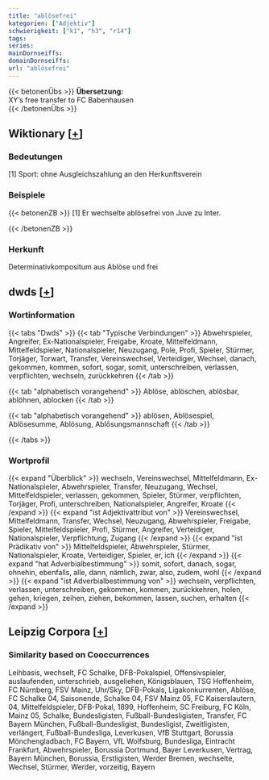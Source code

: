 ```yaml
---
title: "ablösefrei"
kategorien: ["Adjektiv"]
schwierigkeit: ["k1", "h3", "r14"]
tags:
series:
mainDornseiffs:
domainDornseiffs:
url: "ablösefrei"
---
```


{{< betonenÜbs >}}
**Übersetzung:**  
XY’s free transfer to FC Babenhausen  
{{< /betonenÜbs >}}

## Wiktionary [[+](https://de.wiktionary.org/wiki/ablösefrei)]

### Bedeutungen
[1] Sport: ohne Ausgleichszahlung an den Herkunftsverein  

### Beispiele
{{< betonenZB >}}
[1] Er wechselte ablösefrei von Juve zu Inter.  

{{< /betonenZB >}}
### Herkunft
Determinativkompositum aus Ablöse und frei  



## dwds [[+](https://www.dwds.de/wb/ablösefrei)]

### Wortinformation
{{< tabs "Dwds" >}}
{{< tab "Typische Verbindungen" >}}
Abwehrspieler, Angreifer, Ex-Nationalspieler, Freigabe, Kroate, Mittelfeldmann, Mittelfeldspieler, Nationalspieler, Neuzugang, Pole, Profi, Spieler, Stürmer, Torjäger, Torwart, Transfer, Vereinswechsel, Verteidiger, Wechsel, danach, gekommen, kommen, sofort, sogar, somit, unterschreiben, verlassen, verpflichten, wechseln, zurückkehren
{{< /tab >}}

{{< tab "alphabetisch vorangehend" >}}
Ablöse, ablöschen, ablösbar, ablöhnen, ablocken
{{< /tab >}}

{{< tab "alphabetisch vorangehend" >}}
ablösen, Ablösespiel, Ablösesumme, Ablösung, Ablösungsmannschaft
{{< /tab >}}

{{< /tabs >}}

### Wortprofil
{{< expand "Überblick" >}} wechseln, Vereinswechsel, Mittelfeldmann, Ex-Nationalspieler, Abwehrspieler, Transfer, Neuzugang, Wechsel, Mittelfeldspieler, verlassen, gekommen, Spieler, Stürmer, verpflichten, Torjäger, Profi, unterschreiben, Nationalspieler, Angreifer, Kroate {{< /expand >}}
{{< expand "ist Adjektivattribut von" >}} Vereinswechsel, Mittelfeldmann, Transfer, Wechsel, Neuzugang, Abwehrspieler, Freigabe, Spieler, Mittelfeldspieler, Profi, Stürmer, Angreifer, Verteidiger, Nationalspieler, Verpflichtung, Zugang {{< /expand >}}
{{< expand "ist Prädikativ von" >}} Mittelfeldspieler, Abwehrspieler, Stürmer, Nationalspieler, Kroate, Verteidiger, Spieler, er, ich {{< /expand >}}
{{< expand "hat Adverbialbestimmung" >}} somit, sofort, danach, sogar, ohnehin, ebenfalls, alle, dann, nämlich, zwar, also, zudem, wohl {{< /expand >}}
{{< expand "ist Adverbialbestimmung von" >}} wechseln, verpflichten, verlassen, unterschreiben, gekommen, kommen, zurückkehren, holen, gehen, kriegen, zeihen, ziehen, bekommen, lassen, suchen, erhalten {{< /expand >}}

## Leipzig Corpora [[+](https://corpora.uni-leipzig.de/en/res?word=ablösefrei&corpusId=deu_newscrawl-public_2018)]


### Similarity based on Cooccurrences
Leihbasis, wechselt, FC Schalke, DFB-Pokalspiel, Offensivspieler, auslaufenden, unterschrieb, ausgeliehen, Königsblauen, TSG Hoffenheim, FC Nürnberg, FSV Mainz, Uhr/Sky, DFB-Pokals, Ligakonkurrenten, Ablöse, FC Schalke 04, Saisonende, Schalke 04, FSV Mainz 05, FC Kaiserslautern, 04, Mittelfeldspieler, DFB-Pokal, 1899, Hoffenheim, SC Freiburg, FC Köln, Mainz 05, Schalke, Bundesligisten, Fußball-Bundesligisten, Transfer, FC Bayern München, Fußball-Bundesligist, Bundesligist, Zweitligisten, verlängert, Fußball-Bundesliga, Leverkusen, VfB Stuttgart, Borussia Mönchengladbach, FC Bayern, VfL Wolfsburg, Bundesliga, Eintracht Frankfurt, Abwehrspieler, Borussia Dortmund, Bayer Leverkusen, Vertrag, Bayern München, Borussia, Erstligisten, Werder Bremen, wechselte, Wechsel, Stürmer, Werder, vorzeitig, Bayern


